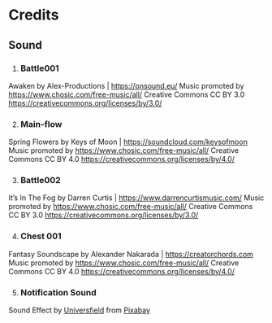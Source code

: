 # Credits
## Sound
1. ### Battle001
Awaken by Alex-Productions | https://onsound.eu/
Music promoted by https://www.chosic.com/free-music/all/
Creative Commons CC BY 3.0
https://creativecommons.org/licenses/by/3.0/
 

2. ### Main-flow
Spring Flowers by Keys of Moon | https://soundcloud.com/keysofmoon
Music promoted by https://www.chosic.com/free-music/all/
Creative Commons CC BY 4.0
https://creativecommons.org/licenses/by/4.0/
 
3. ### Battle002
It’s In The Fog by Darren Curtis | https://www.darrencurtismusic.com/
Music promoted by https://www.chosic.com/free-music/all/
Creative Commons CC BY 3.0
https://creativecommons.org/licenses/by/3.0/
 
4. ### Chest 001
Fantasy Soundscape by Alexander Nakarada | https://creatorchords.com
Music promoted by https://www.chosic.com/free-music/all/
Creative Commons CC BY 4.0
https://creativecommons.org/licenses/by/4.0/


5. ### Notification Sound 
Sound Effect by <a href="https://pixabay.com/users/universfield-28281460/?utm_source=link-attribution&utm_medium=referral&utm_campaign=music&utm_content=370046">Universfield</a> from <a href="https://pixabay.com//?utm_source=link-attribution&utm_medium=referral&utm_campaign=music&utm_content=370046">Pixabay</a>
 